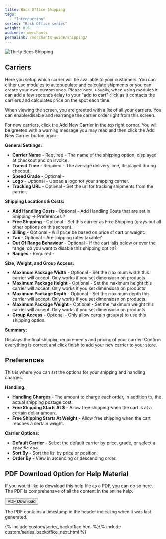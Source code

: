 ```yaml
---
title: Back Office Shipping
tags:
  - "Introduction"
series: "Back Office series"
weight: 0.6
audience: merchants
permalink: /merchants-guide/shipping/
---
```


![Thirty Bees Shipping]({{baseurl}}/thirtybees/images/merchants-guide/shipping.jpg  "Thirty Bees Shipping")

## Carriers

Here you setup which carrier will be available to your customers.  You can either use modules to autopupulate and calculate shipments or you can create your own custom ones.  Please note, usually, when using modules it can add a few seconds delay to your "add to cart" click as it contacts the carriers and calculates price on the spot each time.

When viewing the screen, you are greeted with a list of all your carriers.  You can enable/disable and rearrange the carrier order right from this screen. 

For new carriers, click the Add New Carrier in the top right corner.  You will be greeted with a warning message you may read and then click the Add New Carrier button again.

**General Settings:**

- **Carrier Name** - Required - The name of the shipping option, displayed at checkout and on invoice.
- **Transit Time** - Required - The average delivery time, displayed during checout.
- **Speed Grade** - Optional - 
- **Logo** - Optional - Upload a logo for your shipping carrier.
- **Tracking URL** - Optional - Set the url for tracking shipments from the carrier.

**Shipping Locations & Costs:**

- **Add Handling Costs** - Optional - Add Handling Costs that are set in Shipping -> Preferences ?
- **Free Shipping** - Optional - Set this carrier as Free Shipping (grays out all other options on this screen).
- **Billing** - Optional - Will price be based on price of cart or weight.
- **Tax** - Optional - Are shipping rates taxable?
- **Out Of Range Behaviour** - Optional - If the cart falls below or over the range, do you want to disable this shipping option?
- **Ranges** - Required - 

**Size, Weight, and Group Access:**

- **Maximum Package Width** - Optional - Set the maximum width this carrier will accept.  Only works if you set dimensiosn on products.
- **Maximum Package Height** - Optional - Set the maximum height this carrier will accept.  Only works if you set dimensiosn on products.
- **Maximum Package Depth** - Optional - Set the maximum depth this carrier will accept.  Only works if you set dimensiosn on products.
- **Maximum Package Weight** - Optional - Set the maximum weight this carrier will accept.  Only works if you set dimensiosn on products.
- **Group Access** - Optional - Only allow certain group(s) to use this shipping option.

**Summary:**

Displays the final shipping requirements and pricing of your carrier.  Confirm everything is correct and click finish to add your new carrier to your store.

## Preferences

This is where you can set the options for your shipping  and handling charges.

**Handling:**

- **Handling Charges** - The amount to charge each order, in addition to, the actual shipping postage cost.
- **Free Shipping Starts At $** - Allow free shipping when the cart is at a certain dollar amount.
- **Free Shipping Starts At Weight** - Allow free shipping when the cart reaches a certain weight.

**Carrier Options:**

- **Default Carrier** - Select the default carrier by price, grade, or select a specific one.
- **Sort By** - Sort the list by price or position.
- **Order By** - View in ascending or descending order.

## PDF Download Option for Help Material

If you would like to download this help file as a PDF, you can do so here. The PDF is comprehensive of all the content in the online help.   

<a target="_blank" class="noCrossRef" href="{{base}}/thirtybees/pdf/thirtybees_merchant_guide.pdf"><button type="button" class="btn btn-default" aria-label="Left Align"><span class="glyphicon glyphicon-download-alt" aria-hidden="true"></span> PDF Download</button></a>

The PDF contains a timestamp in the header indicating when it was last generated.

{% include custom/series_backoffice.html %}{% include custom/series_backoffice_next.html %}
